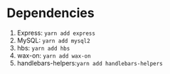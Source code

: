 # Dependencies
1. Express: `yarn add express`
2. MySQL: `yarn add mysql2`
3. hbs: `yarn add hbs`
4. wax-on: `yarn add wax-on`
5. handlebars-helpers:`yarn add handlebars-helpers`
